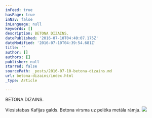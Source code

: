 ```yaml
---
inFeed: true
hasPage: true
inNav: false
inLanguage: null
keywords: []
description: BETONA DIZAINS.
datePublished: '2016-07-10T04:40:07.175Z'
dateModified: '2016-07-10T04:39:54.681Z'
title: ''
author: []
authors: []
publisher: null
starred: false
sourcePath: _posts/2016-07-10-betona-dizains.md
url: betona-dizains/index.html
_type: Article

---
```

BETONA DIZAINS.

Viesistabas Kafijas galds. Betona virsma uz pelēka metāla rāmja. ![](https://the-grid-user-content.s3-us-west-2.amazonaws.com/e7a037e2-47f2-481d-8243-b6bce1870a15.jpg)